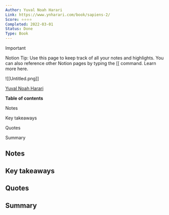 ```yaml
---
Author: Yuval Noah Harari
Link: https://www.ynharari.com/book/sapiens-2/
Score: ⭐️⭐️⭐️⭐️
Completed: 2022-03-01
Status: Done
Type: Book
---
```

> [!important]  
> Notion Tip: Use this page to keep track of all your notes and highlights. You can also reference other Notion pages by typing the [[ command. Learn more here.  

![[Untitled.png]]

[Yuval Noah Harari](https://www.ynharari.com/book/sapiens-2/)

**Table of contents**

Notes

Key takeaways

Quotes

Summary

  

## Notes

## Key takeaways

## Quotes

## Summary
